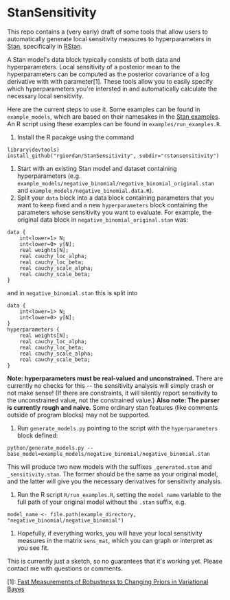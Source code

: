 # StanSensitivity

This repo contains a (very early) draft of some tools that allow users
to automatically generate local sensitivity measures to hyperparameters in
[Stan](http://mc-stan.org/), specifically in [RStan](http://mc-stan.org/interfaces/rstan.html).

A Stan model's data block typically consists of both data and hyperparameters.
Local sensitivity of a posterior mean to the hyperparameters can be
computed as the posterior covariance of a log derivative with with parameter[1].
These tools allow you to
easily specify which hyperparameters you're intersted in and automatically
calculate the necessary local sensitivity.

Here are the current steps to use it.  Some examples can be found in
```example_models```, which are based on their namesakes in the
[Stan examples](https://github.com/stan-dev/example-models).  An R script
using these examples can be found in ```examples/run_examples.R```.

1. Install the R pacakge using the command
```
library(devtools)
install_github("rgiordan/StanSensitivity", subdir="rstansensitivity")
```
1. Start with an existing Stan model and dataset containing hyperparameters (e.g. ```example_models/negative_binomial/negative_binomial_original.stan``` and ```example_models/negative_binomial.data.R```).
1. Split your ```data``` block into a data block containing parameters that
you want to keep fixed and a new ```hyperparameters``` block containing the
parameters whose sensitivity you want to evaluate.  For example, the original
data block in ```negative_binomial_original.stan``` was:
```
data {
    int<lower=1> N;
    int<lower=0> y[N];
    real weights[N];
    real cauchy_loc_alpha;
    real cauchy_loc_beta;
    real cauchy_scale_alpha;
    real cauchy_scale_beta;
}
```
and in ```negative_binomial.stan``` this is split into
```
data {
    int<lower=1> N;
    int<lower=0> y[N];
}
hyperparameters {
    real weights[N];
    real cauchy_loc_alpha;
    real cauchy_loc_beta;
    real cauchy_scale_alpha;
    real cauchy_scale_beta;
}
```
**Note: hyperparameters must be real-valued and unconstrained.**  There are
currently no checks for this -- the sensitivity analysis will simply crash
or not make sense!  (If there are constraints, it will silently report
sensitivity to the unconstrained value, not the constrained value.)
**Also note: The parser is currently rough and naive.**  Some ordinary stan features
(like comments outside of program blocks) may not be supported.
1. Run ```generate_models.py``` pointing to the script with the
```hyperparameters``` block defined:
```
python/generate_models.py --base_model=example_models/negative_binomial/negative_binomial.stan
```
This will produce two new models with the suffixes ```_generated.stan``` and
```_sensitivity.stan```.   The former should be the same as your original
model, and the latter will give you the necessary derivatives for sensitivity
analysis.
1. Run the R script ```R/run_examples.R```, setting the ```model_name``` variable
to the full path of your original model without the ```.stan``` suffix, e.g.
```
model_name <- file.path(example_directory, "negative_binomial/negative_binomial")
```
1. Hopefully, if everything works, you will have your local sensitivity measures
in the matrix ```sens_mat```, which you can graph or interpret as you see fit.

This is currently just a sketch, so no guarantees that
it's working yet.  Please contact me with questions or comments.

[1]: [Fast Measurements of Robustness to Changing Priors in Variational Bayes](https://arxiv.org/abs/1611.07469)
